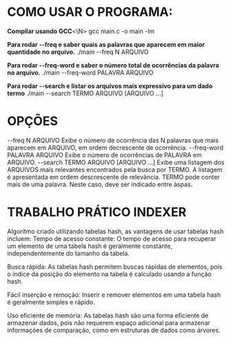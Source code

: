 # COMO USAR O PROGRAMA: 

<B>Compilar usando GCC</B><\N>
gcc main.c -o main -lm

<B>Para rodar --freq e saber quais as palavras que aparecem em maior quantidade no arquivo.</B>
./main --freq N ARQUIVO

<B>Para rodar --freq-word e saber o número total de ocorrências da palavra no arquivo.</B>
./main --freq-word PALAVRA ARQUIVO

<B>Para rodar --search e listar os arquivos mais expressivo para um dado termo</B>
./main --search TERMO ARQUIVO [ARQUIVO ...]


# OPÇÕES

--freq N ARQUIVO
Exibe o número de ocorrência das N palavras que mais aparecem em ARQUIVO, em ordem decrescente de ocorrência.
--freq-word PALAVRA ARQUIVO
Exibe o número de ocorrências de PALAVRA em ARQUIVO.
--search TERMO ARQUIVO [ARQUIVO ...]
Exibe uma listagem dos ARQUIVOS mais relevantes encontrados pela busca por TERMO. A listagem é apresentada em ordem descrescente de relevância. TERMO pode conter mais de uma palavra. Neste caso, deve ser indicado entre àspas.


# TRABALHO PRÁTICO INDEXER

Algoritmo criado utilizando tabelas hash, as vantagens de usar tabelas hash incluem:
Tempo de acesso constante: O tempo de acesso para recuperar um elemento de uma tabela hash é geralmente constante, independentemente do tamanho da tabela.

Busca rápida: As tabelas hash permitem buscas rápidas de elementos, pois o índice da posição do elemento na tabela é calculado usando a função hash.

Fácil inserção e remoção: Inserir e remover elementos em uma tabela hash é geralmente simples e rápido.

Uso eficiente de memória: As tabelas hash são uma forma eficiente de armazenar dados, pois não requerem espaço adicional para armazenar informações de comparação, como em estruturas de dados como árvores.

